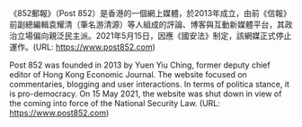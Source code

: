 
《852郵報》（Post 852）是香港的一個網上媒體，於2013年成立，由前《信報》前副總編輯袁耀清（筆名游清源）等人組成的評論、博客與互動新媒體平台，其政治立場偏向親泛民主派。2021年5月15日，因應《國安法》制定，該網媒正式停止運作。(URL: https://www.post852.com)

Post 852 was founded in 2013 by Yuen Yiu Ching, former deputy chief editor of Hong Kong Economic Journal. The website focused on commentaries, blogging and user interactions. In terms of politica stance, it is pro-democracy. On 15 May 2021, the website was shut down in view of the coming into force of the National Security Law. (URL: https://www.post852.com)